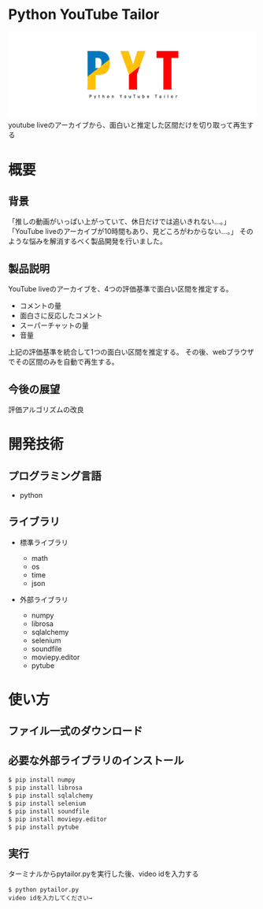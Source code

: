 # Python YouTube Tailor
<img src="pytailor.png">
youtube liveのアーカイブから、面白いと推定した区間だけを切り取って再生する

# 概要

## 背景
「推しの動画がいっぱい上がっていて、休日だけでは追いきれない…。」
「YouTube liveのアーカイブが10時間もあり、見どころがわからない…。」
そのような悩みを解消するべく製品開発を行いました。

## 製品説明
YouTube liveのアーカイブを、4つの評価基準で面白い区間を推定する。

- コメントの量
- 面白さに反応したコメント
- スーパーチャットの量
- 音量

上記の評価基準を統合して1つの面白い区間を推定する。
その後、webブラウザでその区間のみを自動で再生する。

## 今後の展望
評価アルゴリズムの改良

# 開発技術
## プログラミング言語
- python

## ライブラリ
- 標準ライブラリ
    - math
    - os
    - time
    - json

- 外部ライブラリ
    - numpy
    - librosa
    - sqlalchemy
    - selenium
    - soundfile
    - moviepy.editor
    - pytube

# 使い方
## ファイル一式のダウンロード

## 必要な外部ライブラリのインストール
```
$ pip install numpy
$ pip install librosa
$ pip install sqlalchemy
$ pip install selenium
$ pip install soundfile
$ pip install moviepy.editor
$ pip install pytube
```

## 実行
ターミナルからpytailor.pyを実行した後、video idを入力する

```
$ python pytailor.py
video idを入力してください→
```
